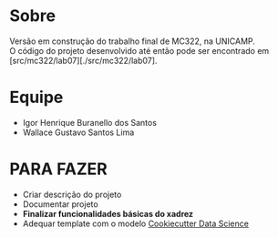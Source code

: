 # Sobre
Versão em construção do trabalho final de MC322, na UNICAMP.  
O código do projeto desenvolvido até então pode ser encontrado em [src/mc322/lab07][./src/mc322/lab07].

# Equipe
* Igor Henrique Buranello dos Santos
* Wallace Gustavo Santos Lima

# PARA FAZER
* Criar descrição do projeto
* Documentar projeto
* **Finalizar funcionalidades básicas do xadrez**
* Adequar template com o modelo [Cookiecutter Data Science](https://drivendata.github.io/cookiecutter-data-science/)
